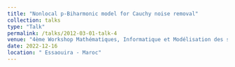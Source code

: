 ```yaml
---
title: "Nonlocal p-Biharmonic model for Cauchy noise removal"
collection: talks
type: "Talk"
permalink: /talks/2012-03-01-talk-4
venue: "4ème Workshop Mathématiques, Informatique et Modélisation des systèmes complexes"
date: 2022-12-16
location: " Essaouira - Maroc"
---
```

